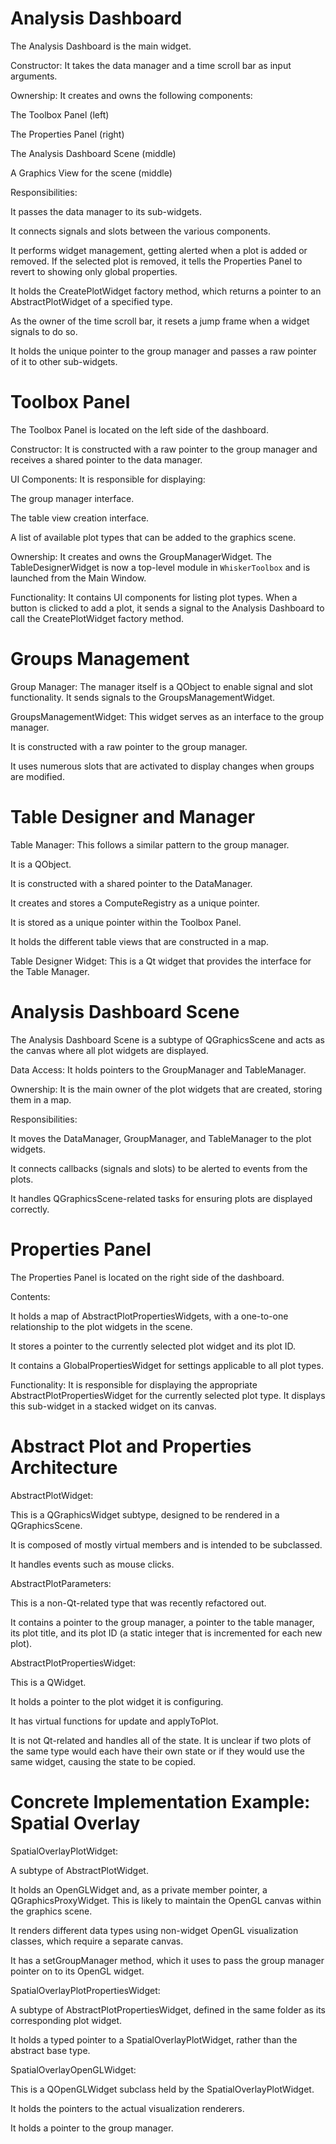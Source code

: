 # Analysis Dashboard
The Analysis Dashboard is the main widget.

Constructor: It takes the data manager and a time scroll bar as input arguments.

Ownership: It creates and owns the following components:

The Toolbox Panel (left)

The Properties Panel (right)

The Analysis Dashboard Scene (middle)

A Graphics View for the scene (middle)

Responsibilities:

It passes the data manager to its sub-widgets.

It connects signals and slots between the various components.

It performs widget management, getting alerted when a plot is added or removed. If the selected plot is removed, it tells the Properties Panel to revert to showing only global properties.

It holds the CreatePlotWidget factory method, which returns a pointer to an AbstractPlotWidget of a specified type.

As the owner of the time scroll bar, it resets a jump frame when a widget signals to do so.

It holds the unique pointer to the group manager and passes a raw pointer of it to other sub-widgets.

# Toolbox Panel
The Toolbox Panel is located on the left side of the dashboard.

Constructor: It is constructed with a raw pointer to the group manager and receives a shared pointer to the data manager.

UI Components: It is responsible for displaying:

The group manager interface.

The table view creation interface.

A list of available plot types that can be added to the graphics scene.

Ownership: It creates and owns the GroupManagerWidget. The TableDesignerWidget is now a top-level module in `WhiskerToolbox` and is launched from the Main Window.

Functionality: It contains UI components for listing plot types. When a button is clicked to add a plot, it sends a signal to the Analysis Dashboard to call the CreatePlotWidget factory method.

# Groups Management
Group Manager: The manager itself is a QObject to enable signal and slot functionality. It sends signals to the GroupsManagementWidget.

GroupsManagementWidget: This widget serves as an interface to the group manager.

It is constructed with a raw pointer to the group manager.

It uses numerous slots that are activated to display changes when groups are modified.

# Table Designer and Manager
Table Manager: This follows a similar pattern to the group manager.

It is a QObject.

It is constructed with a shared pointer to the DataManager.

It creates and stores a ComputeRegistry as a unique pointer.

It is stored as a unique pointer within the Toolbox Panel.

It holds the different table views that are constructed in a map.

Table Designer Widget: This is a Qt widget that provides the interface for the Table Manager.

# Analysis Dashboard Scene
The Analysis Dashboard Scene is a subtype of QGraphicsScene and acts as the canvas where all plot widgets are displayed.

Data Access: It holds pointers to the GroupManager and TableManager.

Ownership: It is the main owner of the plot widgets that are created, storing them in a map.

Responsibilities:

It moves the DataManager, GroupManager, and TableManager to the plot widgets.

It connects callbacks (signals and slots) to be alerted to events from the plots.

It handles QGraphicsScene-related tasks for ensuring plots are displayed correctly.

# Properties Panel
The Properties Panel is located on the right side of the dashboard.

Contents:

It holds a map of AbstractPlotPropertiesWidgets, with a one-to-one relationship to the plot widgets in the scene.

It stores a pointer to the currently selected plot widget and its plot ID.

It contains a GlobalPropertiesWidget for settings applicable to all plot types.

Functionality: It is responsible for displaying the appropriate AbstractPlotPropertiesWidget for the currently selected plot type. It displays this sub-widget in a stacked widget on its canvas.

# Abstract Plot and Properties Architecture
AbstractPlotWidget:

This is a QGraphicsWidget subtype, designed to be rendered in a QGraphicsScene.

It is composed of mostly virtual members and is intended to be subclassed.

It handles events such as mouse clicks.

AbstractPlotParameters:

This is a non-Qt-related type that was recently refactored out.

It contains a pointer to the group manager, a pointer to the table manager, its plot title, and its plot ID (a static integer that is incremented for each new plot).

AbstractPlotPropertiesWidget:

This is a QWidget.

It holds a pointer to the plot widget it is configuring.

It has virtual functions for update and applyToPlot.

It is not Qt-related and handles all of the state. It is unclear if two plots of the same type would each have their own state or if they would use the same widget, causing the state to be copied.

# Concrete Implementation Example: Spatial Overlay
SpatialOverlayPlotWidget:

A subtype of AbstractPlotWidget.

It holds an OpenGLWidget and, as a private member pointer, a QGraphicsProxyWidget. This is likely to maintain the OpenGL canvas within the graphics scene.

It renders different data types using non-widget OpenGL visualization classes, which require a separate canvas.

It has a setGroupManager method, which it uses to pass the group manager pointer on to its OpenGL widget.

SpatialOverlayPlotPropertiesWidget:

A subtype of AbstractPlotPropertiesWidget, defined in the same folder as its corresponding plot widget.

It holds a typed pointer to a SpatialOverlayPlotWidget, rather than the abstract base type.

SpatialOverlayOpenGLWidget:

This is a QOpenGLWidget subclass held by the SpatialOverlayPlotWidget.

It holds the pointers to the actual visualization renderers.

It holds a pointer to the group manager.